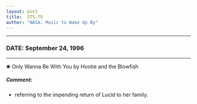 ```yaml
---
layout: post
title:  STS-79
author: "NASA: Music to Wake Up By"
---
```


----
### DATE: September 24, 1996
----
✺ Only Wanna Be With You by Hootie and the Blowfish

##### Comment:
* referring to the impending return of Lucid to her family.
